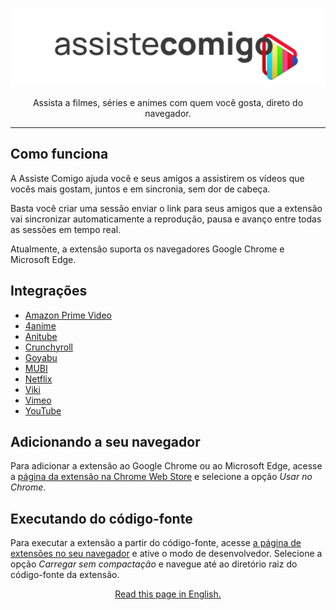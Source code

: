<div align="center">

<p>
	<img width="512" src="./icons/assiste-comigo-logo.svg" alt="Assiste Comigo"/>
</p>
<p>Assista a filmes, séries e animes com quem você gosta, direto do navegador.</p>

</div>

---

## Como funciona

A Assiste Comigo ajuda você e seus amigos a assistirem os vídeos que vocês mais gostam, juntos e em sincronia, sem dor de cabeça.

Basta você criar uma sessão enviar o link para seus amigos que a extensão vai sincronizar automaticamente a reprodução, pausa e avanço entre todas as sessões em tempo real.

Atualmente, a extensão suporta os navegadores Google Chrome e Microsoft Edge.

## Integrações

- [Amazon Prime Video](https://primevideo.com)
- [4anime](https://4anime.gg/)
- [Anitube](https://anitube.site)
- [Crunchyroll](https://crunchyroll.com)
- [Goyabu](https://goyabu.com)
- [MUBI](https://mubi.com)
- [Netflix](https://netflix.com)
- [Viki](https://viki.com)
- [Vimeo](https://vimeo.com)
- [YouTube](https://youtube.com)

## Adicionando a seu navegador

Para adicionar a extensão ao Google Chrome ou ao Microsoft Edge, acesse a [página da extensão na Chrome Web Store](https://chrome.google.com/webstore/detail/assiste-comigo/piheldmfeoihbaeckmhdmbjbidbdbfgl) e selecione a opção _Usar no Chrome_.

## Executando do código-fonte

Para executar a extensão a partir do código-fonte, acesse [a página de extensões no seu navegador](chrome://extensions) e ative o modo de desenvolvedor. Selecione a opção _Carregar sem compactação_ e navegue até ao diretório raiz do código-fonte da extensão.

<div align="center">
	<a href="https://github.com/melissafalcao/Assiste-Comigo-Web-Extension/blob/master/README-EN.md">
		Read this page in English.
	</a>
</div>
